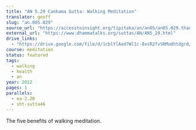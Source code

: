 ```yaml
---
title: "AN 5.29 Caṅkama Sutta: Walking Meditation"
translator: geoff
slug: "an.005.029"
source_url: "https://accesstoinsight.org/tipitaka/an/an05/an05.029.than.html"
external_url: "https://www.dhammatalks.org/suttas/AN/AN5_29.html"
drive_links:
  - "https://drive.google.com/file/d/1cblYlAad7Wl1c-8xsR2fvSRMudhtdgrd/view?usp=drivesdk"
course: meditation
status: featured
tags:
  - walking
  - health
  - an
year: 2012
pages: 1
parallels:
  - ea-2.20
  - sht-sutta46
---
```


The five benefits of walking meditation.
